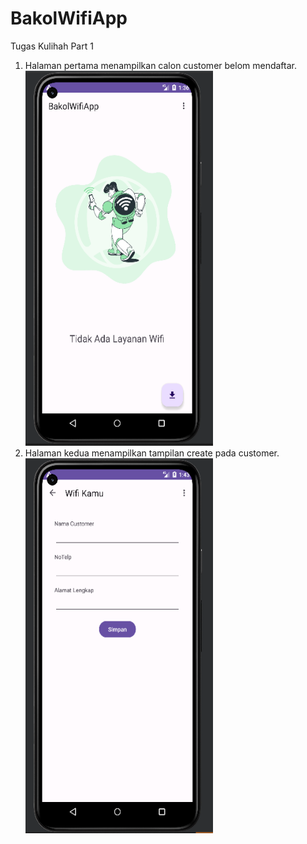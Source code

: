 # BakolWifiApp
 Tugas Kulihah Part 1
1. Halaman pertama menampilkan calon customer belom mendaftar.
   <img src="https://github.com/SyamsullHadi/BakolWifiApp/blob/main/hal1.PNG" width="300" height="600">
2. Halaman kedua menampilkan tampilan create pada customer.
   <img src="https://github.com/SyamsullHadi/BakolWifiApp/blob/main/hal2.PNG" width="300" height="600">
